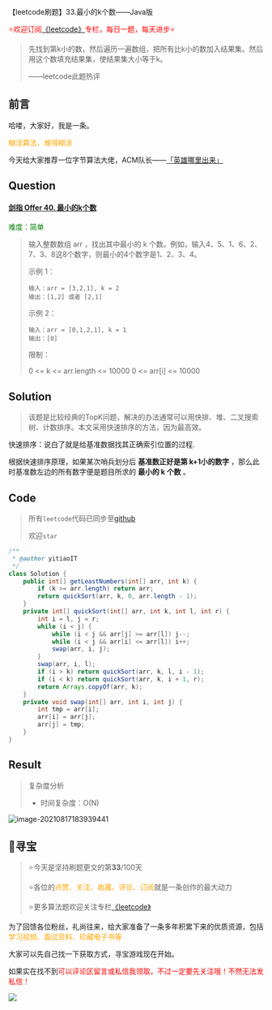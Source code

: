 【leetcode刷题】33.最小的k个数——Java版

<font color=red>⭐欢迎订阅[《leetcode》](https://blog.csdn.net/skylibiao/category_10867560.html)专栏，每日一题，每天进步⭐</font>

>先找到第k小的数，然后遍历一遍数组，把所有比k小的数加入结果集。然后用这个数填充结果集，使结果集大小等于k。
>
>——leetcode此题热评

## 前言

哈喽，大家好，我是一条。

<font color=orange>糊涂算法，难得糊涂</font>

今天给大家推荐一位字节算法大佬，ACM队长——[「英雄哪里出来」](https://blog.csdn.net/whereisherofrom)

## Question

#### [剑指 Offer 40. 最小的k个数](https://leetcode-cn.com/problems/zui-xiao-de-kge-shu-lcof/)

<font color=green>难度：简单</font>

>输入整数数组 arr ，找出其中最小的 k 个数。例如，输入4、5、1、6、2、7、3、8这8个数字，则最小的4个数字是1、2、3、4。
>
>示例 1：
>
>```
>输入：arr = [3,2,1], k = 2
>输出：[1,2] 或者 [2,1]
>```
>
>示例 2：
>
>```
>输入：arr = [0,1,2,1], k = 1
>输出：[0]
>```
>
>
>限制：
>
>0 <= k <= arr.length <= 10000
>0 <= arr[i] <= 10000

## Solution

>该题是比较经典的TopK问题，解决的办法通常可以用快排、堆、二叉搜索树、计数排序。本文采用快速排序的方法，因为最高效。
>

快速排序：说白了就是给基准数据找其正确索引位置的过程.

根据快速排序原理，如果某次哨兵划分后 **基准数正好是第 k+1小的数字** ，那么此时基准数左边的所有数字便是题目所求的 **最小的 k 个数** 。


## Code

>所有`leetcode`代码已同步至[github](https://github.com/lbsys)
>
>欢迎`star`

```java
/**
 * @author yitiaoIT
 */
class Solution {
    public int[] getLeastNumbers(int[] arr, int k) {
        if (k >= arr.length) return arr;
        return quickSort(arr, k, 0, arr.length - 1);
    }
    private int[] quickSort(int[] arr, int k, int l, int r) {
        int i = l, j = r;
        while (i < j) {
            while (i < j && arr[j] >= arr[l]) j--;
            while (i < j && arr[i] <= arr[l]) i++;
            swap(arr, i, j);
        }
        swap(arr, i, l);
        if (i > k) return quickSort(arr, k, l, i - 1);
        if (i < k) return quickSort(arr, k, i + 1, r);
        return Arrays.copyOf(arr, k);
    }
    private void swap(int[] arr, int i, int j) {
        int tmp = arr[i];
        arr[i] = arr[j];
        arr[j] = tmp;
    }
}
```

## Result

> 复杂度分析
>
> - 时间复杂度：O(N) 


![image-20210817183939441](https://yitiaoit.oss-cn-beijing.aliyuncs.com/img/image-20210817183939441.png)

## 🌈寻宝

>⭐今天是坚持刷题更文的第**33**/100天
>
>⭐各位的<font color=orange>点赞、关注、收藏、评论、订阅</font>就是一条创作的最大动力
>
>⭐更多算法题欢迎关注专栏[《leetcode》](https://blog.csdn.net/skylibiao/category_10867560.html)

为了回馈各位粉丝，礼尚往来，给大家准备了一条多年积累下来的优质资源，包括<font color=orange> 学习视频、面试资料、珍藏电子书等</font>

大家可以先自己找一下获取方式，寻宝游戏现在开始。

如果实在找不到<font color=red>可以评论区留言或私信我领取，不过一定要先关注哦！不然无法发私信！</font>

![](https://yitiaoit.oss-cn-beijing.aliyuncs.com/img/image-20210728234254025.png)